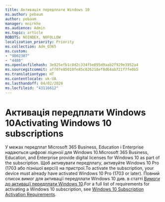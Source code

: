 ```yaml
---
title: Активація передплати Windows 10
ms.author: pebaum
author: pebaum
manager: mnirkhe
ms.audience: Admin
ms.topic: article
ROBOTS: NOINDEX, NOFOLLOW
localization_priority: Priority
ms.collection: Adm_O365
ms.custom:
- "9002307"
- "4480"
ms.openlocfilehash: 3e825efb1c8d2c334f5e095d9aab2f929e3952a4
ms.sourcegitcommit: aff07e85010fe85c026218ef8d64ab721f7fe0b5
ms.translationtype: HT
ms.contentlocale: uk-UA
ms.lasthandoff: 04/02/2020
ms.locfileid: "43116612"
---
```

# <a name="activating-windows-10-subscriptions"></a><span data-ttu-id="6feff-102">Активація передплати Windows 10</span><span class="sxs-lookup"><span data-stu-id="6feff-102">Activating Windows 10 subscriptions</span></span>

<span data-ttu-id="6feff-103">У межах передплат Microsoft 365 Business, Education і Enterprise надаються цифрові ліцензії для Windows 10.</span><span class="sxs-lookup"><span data-stu-id="6feff-103">Microsoft 365 Business, Education, and Enterprise provide digital licenses for Windows 10 as part of the subscription.</span></span> <span data-ttu-id="6feff-104">Щоб активувати передплату, активуйте Windows 10 Pro (1703 або пізнішої версії) на пристрої.</span><span class="sxs-lookup"><span data-stu-id="6feff-104">To activate the subscription, your device must already have activated Windows 10 Pro (1703 or later).</span></span> <span data-ttu-id="6feff-105">Повний список вимог для активації передплати Windows 10 див. в статті [Вимоги до активації передплати Windows 10](https://docs.microsoft.com/windows/deployment/windows-10-subscription-activation#requirements).</span><span class="sxs-lookup"><span data-stu-id="6feff-105">For a full list of requirements for activating a Windows 10 subscription, see [Windows 10 Subscription Activation Requirements](https://docs.microsoft.com/windows/deployment/windows-10-subscription-activation#requirements).</span></span>
